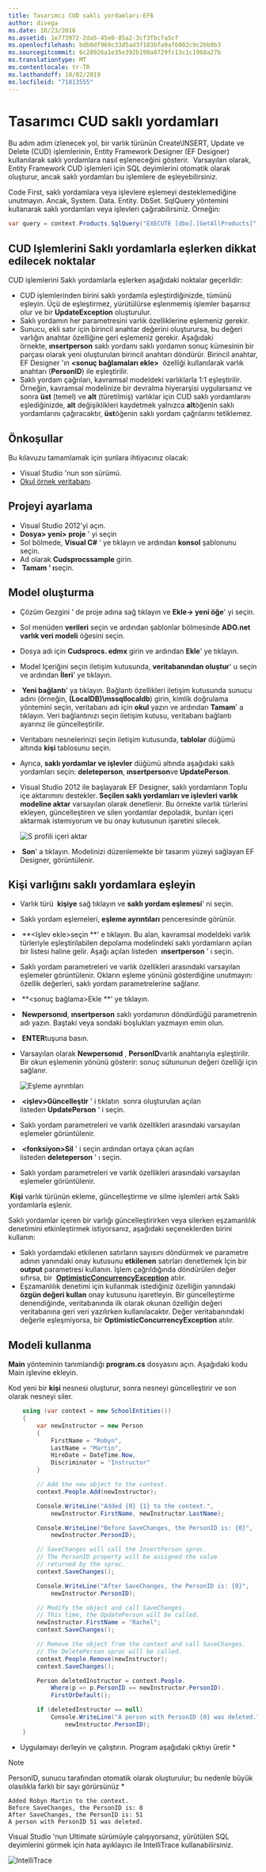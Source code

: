 ```yaml
---
title: Tasarımcı CUD saklı yordamları-EF6
author: divega
ms.date: 10/23/2016
ms.assetid: 1e773972-2da5-45e0-85a2-3cf3fbcfa5cf
ms.openlocfilehash: bdb0df969c33d5ad3f103bfa9af6002c9c2bb9b3
ms.sourcegitcommit: 6c28926a1e35e392b198a8729fc13c1c1968a27b
ms.translationtype: MT
ms.contentlocale: tr-TR
ms.lasthandoff: 10/02/2019
ms.locfileid: "71813555"
---
```

# <a name="designer-cud-stored-procedures"></a>Tasarımcı CUD saklı yordamları

Bu adım adım izlenecek yol, bir varlık türünün Create\\INSERT, Update ve Delete (CUD) işlemlerinin, Entity Framework Designer (EF Designer) kullanılarak saklı yordamlara nasıl eşleneceğini gösterir.  Varsayılan olarak, Entity Framework CUD işlemleri için SQL deyimlerini otomatik olarak oluşturur, ancak saklı yordamları bu işlemlere de eşleyebilirsiniz.  

Code First, saklı yordamlara veya işlevlere eşlemeyi desteklemediğine unutmayın. Ancak, System. Data. Entity. DbSet. SqlQuery yöntemini kullanarak saklı yordamları veya işlevleri çağırabilirsiniz. Örneğin:

``` csharp
var query = context.Products.SqlQuery("EXECUTE [dbo].[GetAllProducts]");
```

## <a name="considerations-when-mapping-the-cud-operations-to-stored-procedures"></a>CUD Işlemlerini Saklı yordamlarla eşlerken dikkat edilecek noktalar

CUD işlemlerini Saklı yordamlarla eşlerken aşağıdaki noktalar geçerlidir:

- CUD işlemlerinden birini saklı yordamla eşleştirdiğinizde, tümünü eşleyin. Üçü de eşleştirmez, yürütülürse eşlenmemiş işlemler başarısız olur ve bir **UpdateException** oluşturulur.
- Saklı yordamın her parametresini varlık özelliklerine eşlemeniz gerekir.
- Sunucu, ekli satır için birincil anahtar değerini oluşturursa, bu değeri varlığın anahtar özelliğine geri eşlemeniz gerekir. Aşağıdaki örnekte, **ınsertperson** saklı yordamı saklı yordamın sonuç kümesinin bir parçası olarak yeni oluşturulan birincil anahtarı döndürür. Birincil anahtar, EF Designer 'ın **&lt;sonuç bağlamaları ekle&gt;**  özelliği kullanılarak varlık anahtarı (**PersonID**) ile eşleştirilir.
- Saklı yordam çağrıları, kavramsal modeldeki varlıklarla 1:1 eşleştirilir. Örneğin, kavramsal modelinize bir devralma hiyerarşisi uygularsanız ve sonra **üst** (temel) ve **alt** (türetilmiş) varlıklar için CUD saklı yordamlarını eşlediğinizde, **alt** değişiklikleri kaydetmek yalnızca **alt**öğenin saklı yordamlarını çağıracaktır, **üst**öğenin saklı yordam çağrılarını tetiklemez.

## <a name="prerequisites"></a>Önkoşullar

Bu kılavuzu tamamlamak için şunlara ihtiyacınız olacak:

- Visual Studio 'nun son sürümü.
- [Okul örnek veritabanı](~/ef6/resources/school-database.md).

## <a name="set-up-the-project"></a>Projeyi ayarlama

- Visual Studio 2012'yi açın.
- **Dosya&gt; yeni&gt; proje** ' yi seçin
- Sol bölmede, **Visual C\#** ' ye tıklayın ve ardından **konsol** şablonunu seçin.
- Ad olarak **Cudsprocssample** girin.
-  **Tamam ' ı**seçin.

## <a name="create-a-model"></a>Model oluşturma

- Çözüm Gezgini ' de proje adına sağ tıklayın ve **Ekle-&gt; yeni öğe**' yi seçin.
- Sol menüden **verileri** seçin ve ardından şablonlar bölmesinde **ADO.net varlık veri modeli** öğesini seçin.
- Dosya adı için **Cudsprocs. edmx** girin ve ardından **Ekle**' ye tıklayın.
- Model Içeriğini seçin iletişim kutusunda, **veritabanından oluştur**' u seçin ve ardından **İleri**' ye tıklayın.
-  **Yeni bağlantı**' ya tıklayın. Bağlantı özellikleri iletişim kutusunda sunucu adını (örneğin, **(LocalDB)\\mssqllocaldb**) girin, kimlik doğrulama yöntemini seçin, veritabanı adı için **okul** yazın ve ardından **Tamam**' a tıklayın.
    Veri bağlantınızı seçin iletişim kutusu, veritabanı bağlantı ayarınız ile güncelleştirilir.
- Veritabanı nesnelerinizi seçin iletişim kutusunda, **tablolar** düğümü altında **kişi** tablosunu seçin.
- Ayrıca, **saklı yordamlar ve işlevler** düğümü altında aşağıdaki saklı yordamları seçin: **deleteperson**, **ınsertperson**ve **UpdatePerson**.
- Visual Studio 2012 ile başlayarak EF Designer, saklı yordamların Toplu içe aktarımını destekler. **Seçilen saklı yordamları ve işlevleri varlık modeline aktar** varsayılan olarak denetlenir. Bu örnekte varlık türlerini ekleyen, güncelleştiren ve silen yordamlar depoladık, bunları içeri aktarmak istemiyorum ve bu onay kutusunun işaretini silecek.

    ![S profili içeri aktar](~/ef6/media/importsprocs.jpg)

-  **Son**' a tıklayın.
    Modelinizi düzenlemekte bir tasarım yüzeyi sağlayan EF Designer, görüntülenir.

## <a name="map-the-person-entity-to-stored-procedures"></a>Kişi varlığını saklı yordamlara eşleyin

- Varlık türü  **kişiye** sağ tıklayın ve **saklı yordam eşlemesi**' ni seçin.
- Saklı yordam eşlemeleri, **eşleme ayrıntıları** penceresinde görünür.
-  **&lt;Işlev ekle&gt;seçin **' e tıklayın.
    Bu alan, kavramsal modeldeki varlık türleriyle eşleştirilabilen depolama modelindeki saklı yordamların açılan bir listesi haline gelir.
    Aşağı açılan listeden  **ınsertperson** ' ı seçin.
- Saklı yordam parametreleri ve varlık özellikleri arasındaki varsayılan eşlemeler görüntülenir. Okların eşleme yönünü gösterdiğine unutmayın: özellik değerleri, saklı yordam parametrelerine sağlanır.
-  **&lt;sonuç bağlama&gt;Ekle **' ye tıklayın.
-  **Newpersonıd**, **ınsertperson** saklı yordamının döndürdüğü parametrenin adı yazın. Baştaki veya sondaki boşlukları yazmayın emin olun.
-  **ENTER**tuşuna basın.
- Varsayılan olarak **Newpersonıd** , **PersonID**varlık anahtarıyla eşleştirilir. Bir okun eşlemenin yönünü gösterir: sonuç sütununun değeri özelliği için sağlanır.

    ![Eşleme ayrıntıları](~/ef6/media/mappingdetails.png)

-  **&lt;işlev&gt;Güncelleştir** ' i tıklatın  sonra oluşturulan açılan listeden **UpdatePerson** ' i seçin.
- Saklı yordam parametreleri ve varlık özellikleri arasındaki varsayılan eşlemeler görüntülenir.
-  **&lt;fonksiyon&gt;Sil** ' i seçin ardından ortaya çıkan açılan listeden **deleteperson** ' ı seçin.
- Saklı yordam parametreleri ve varlık özellikleri arasındaki varsayılan eşlemeler görüntülenir.

 **Kişi** varlık türünün ekleme, güncelleştirme ve silme işlemleri artık Saklı yordamlarla eşlenir.

Saklı yordamlar içeren bir varlığı güncelleştirirken veya silerken eşzamanlılık denetimini etkinleştirmek istiyorsanız, aşağıdaki seçeneklerden birini kullanın:

- Saklı yordamdaki etkilenen satırların sayısını döndürmek ve parametre adının yanındaki onay kutusunu **etkilenen** satırları denetlemek Için bir **output** parametresi kullanın. İşlem çağrıldığında döndürülen değer sıfırsa, bir  [**OptimisticConcurrencyException**](https://msdn.microsoft.com/library/system.data.optimisticconcurrencyexception.aspx) atılır.
- Eşzamanlılık denetimi için kullanmak istediğiniz özelliğin yanındaki **özgün değeri kullan** onay kutusunu işaretleyin. Bir güncelleştirme denendiğinde, veritabanında ilk olarak okunan özelliğin değeri veritabanına geri veri yazılırken kullanılacaktır. Değer veritabanındaki değerle eşleşmiyorsa, bir **OptimisticConcurrencyException** atılır.

## <a name="use-the-model"></a>Modeli kullanma

**Main** yönteminin tanımlandığı **program.cs** dosyasını açın. Aşağıdaki kodu Main işlevine ekleyin.

Kod yeni bir **kişi** nesnesi oluşturur, sonra nesneyi güncelleştirir ve son olarak nesneyi siler.

``` csharp
    using (var context = new SchoolEntities())
    {
        var newInstructor = new Person
        {
            FirstName = "Robyn",
            LastName = "Martin",
            HireDate = DateTime.Now,
            Discriminator = "Instructor"
        }

        // Add the new object to the context.
        context.People.Add(newInstructor);

        Console.WriteLine("Added {0} {1} to the context.",
            newInstructor.FirstName, newInstructor.LastName);

        Console.WriteLine("Before SaveChanges, the PersonID is: {0}",
            newInstructor.PersonID);

        // SaveChanges will call the InsertPerson sproc.  
        // The PersonID property will be assigned the value
        // returned by the sproc.
        context.SaveChanges();

        Console.WriteLine("After SaveChanges, the PersonID is: {0}",
            newInstructor.PersonID);

        // Modify the object and call SaveChanges.
        // This time, the UpdatePerson will be called.
        newInstructor.FirstName = "Rachel";
        context.SaveChanges();

        // Remove the object from the context and call SaveChanges.
        // The DeletePerson sproc will be called.
        context.People.Remove(newInstructor);
        context.SaveChanges();

        Person deletedInstructor = context.People.
            Where(p => p.PersonID == newInstructor.PersonID).
            FirstOrDefault();

        if (deletedInstructor == null)
            Console.WriteLine("A person with PersonID {0} was deleted.",
                newInstructor.PersonID);
    }
```

- Uygulamayı derleyin ve çalıştırın. Program aşağıdaki çıktıyı üretir *

> [!NOTE]
> PersonID, sunucu tarafından otomatik olarak oluşturulur; bu nedenle büyük olasılıkla farklı bir sayı görürsünüz *

``` Output
Added Robyn Martin to the context.
Before SaveChanges, the PersonID is: 0
After SaveChanges, the PersonID is: 51
A person with PersonID 51 was deleted.
```

Visual Studio 'nun Ultimate sürümüyle çalışıyorsanız, yürütülen SQL deyimlerini görmek için hata ayıklayıcı ile IntelliTrace kullanabilirsiniz.

![IntelliTrace](~/ef6/media/intellitrace.png)
